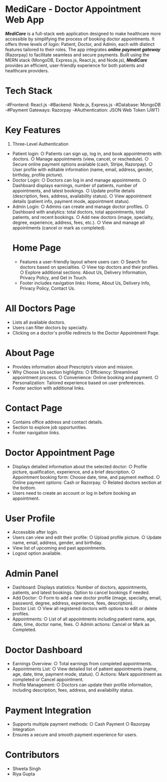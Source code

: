 # MediCare - Doctor Appointment Web App
***MediCare*** is a full-stack web application designed to make healthcare more accessible by simplifying the process of booking doctor appointments. It offers three levels of login: Patient, Doctor, and Admin, each with distinct features tailored to their roles. The app integrates ***online payment gateway*** (Razorpay) to facilitate seamless and secure payments. Built using the MERN stack (MongoDB, Express.js, React.js, and Node.js), ***MediCare*** provides an efficient, user-friendly experience for both patients and healthcare providers.
# Tech Stack
-#Frontend: React.js
-#Backend: Node.js, Express.js
-#Database: MongoDB
-#Payment Gateways: Razorpay
-#Authentication: JSON Web Token (JWT)
# Key Features
1. Three-Level Authentication
 - Patient login:
      ○ Patients can sign up, log in, and book appointments with doctors.
      ○ Manage appointments (view, cancel, or reschedule).
      ○ Secure online payment options available (cash, Stripe, Razorpay).
      ○ User profile with editable information (name, email, address,                gender, birthday, profile picture).
 - Doctor Login:
      ○ Doctors can log in and manage appointments.
      ○ Dashboard displays earnings, number of patients, number of           
        appointments, and latest bookings.
      ○ Update profile details (description, fees, address, availability 
        status).
      ○ View appointment details (patient info, payment mode, appointment 
        status).
- Admin Login:
      ○ Admins can create and manage doctor profiles.
      ○ Dashboard with analytics: total doctors, total appointments, total 
        patients, and recent bookings.
      ○ Add new doctors (image, specialty, degree, experience, address, 
        fees, etc.).
      ○ View and manage all appointments (cancel or mark as completed).
   # Home Page
  - Features a user-friendly layout where users can:
      ○ Search for doctors based on specialties.
      ○ View top doctors and their profiles.
      ○ Explore additional sections: About Us, Delivery Information, Privacy 
        Policy, and Get in Touch.
  - Footer includes navigation links: Home, About Us, Delivery Info, Privacy 
   Policy, Contact Us.
# All Doctors Page
- Lists all available doctors.
- Users can filter doctors by specialty.
- Clicking on a doctor's profile redirects to the Doctor Appointment Page.
# About Page
- Provides information about Prescripto’s vision and mission.
- Why Choose Us section highlights:
   ○ Efficiency: Streamlined appointment process.
   ○ Convenience: Online booking and payment.
   ○ Personalization: Tailored experience based on user preferences.
- Footer section with additional links.
# Contact Page
- Contains office address and contact details.
- Section to explore job opportunities.
- Footer navigation links.
# Doctor Appointment Page
- Displays detailed information about the selected doctor:
    ○ Profile picture, qualification, experience, and a brief description.
    ○ Appointment booking form: Choose date, time, and payment method.
    ○ Online payment options: Cash or Razorpay.
    ○ Related doctors section at the bottom.
- Users need to create an account or log in before booking an appointment.
# User Profile
- Accessible after login.
- Users can view and edit their profile:
    ○ Upload profile picture.
    ○ Update name, email, address, gender, and birthday.
- View list of upcoming and past appointments.
- Logout option available.
# Admin Panel
- Dashboard:
    Displays statistics: Number of doctors, appointments, patients, and 
    latest bookings.
    Option to cancel bookings if needed.
- Add Doctor:
    ○ Form to add a new doctor profile (image, specialty, email, password, 
      degree, address, experience, fees, description).
- Doctor List:
    ○ View all registered doctors with options to edit or delete profiles.
- Appointments:
    ○ List of all appointments including patient name, age, date, time, doctor 
      name, fees.
    ○ Admin actions: Cancel or Mark as Completed.
# Doctor Dashboard
- Earnings Overview:
    ○ Total earnings from completed appointments.
- Appointments List:
    ○ View detailed list of patient appointments (name, age, date, time, 
      payment mode, status).
    ○ Actions: Mark appointment as completed or Cancel appointment.
- Profile Management:
    ○ Doctors can update their profile information, including description, 
    fees, address, and availability status.
# Payment Integration
- Supports multiple payment methods:
    ○ Cash Payment
    ○ Razorpay Integration
- Ensures a secure and smooth payment experience for users.
# Contributors
- Shweta Singh
- Riya Gupta



    
